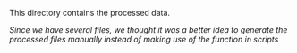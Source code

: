 This directory contains the processed data.

*Since we have several files, we thought it was a better idea to generate the processed files manually instead of making use of the function in scripts*
